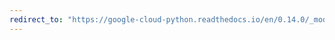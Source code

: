 ```yaml
---
redirect_to: "https://google-cloud-python.readthedocs.io/en/0.14.0/_modules/gcloud/dns/zone.html"
---
```

